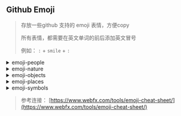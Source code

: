 ## Github Emoji

> 存放一些github 支持的 emoji 表情，方便copy
>
> 所有表情，都需要在英文单词的前后添加英文冒号 
>
> 例如： `:` + `smile` + `:`

<details>
<summary>emoji-people</summary>
:bowtie: bowtie  

:smile: smile    

:laughing: laughing  

:blush: blush  

:smiley: smiley  

:relaxed: relaxed  

:smirk: smirk  

:heart_eyes: heart_eyes  

:kissing_heart: kissing_heart  

:kissing_closed_eyes: kissing_closed_eyes  

:flushed: flushed  

:relieved: relieved  

:satisfied: satisfied  

:grin: grin  

:wink: wink  

:stuck_out_tongue_winking_eye: stuck_out_tongue_winking_eye  

:stuck_out_tongue_closed_eyes: stuck_out_tongue_closed_eyes  

:grinning: grinning  

:kissing: kissing  

:kissing_smiling_eyes: kissing_smiling_eyes  

:stuck_out_tongue: stuck_out_tongue  

:sleeping: sleeping  

:worried: worried  

:frowning: frowning  

:anguished: anguished  

:open_mouth: open_mouth  

:grimacing: grimacing  

:confused: confused  

:hushed: hushed  

:expressionless: expressionless  

:unamused: unamused  

:sweat_smile: sweat_smile  

:sweat: sweat  

:disappointed_relieved: disappointed_relieved  

:weary: weary  

:pensive: pensive  

:disappointed: disappointed  

:confounded: confounded  

:fearful: fearful  

:cold_sweat: cold_sweat  

:persevere: persevere  

:cry: cry  

:sob: sob  

:joy: joy  

:astonished: astonished  

:scream: scream  

:neckbeard: neckbeard  

:tired_face: tired_face  

:angry: angry  

:rage: rage  

:triumph: triumph  

:sleepy: sleepy  

:yum: yum  

:mask: mask  

:sunglasses: sunglasses  

:dizzy_face: dizzy_face  

:imp: imp  

:smiling_imp: smiling_imp  

:neutral_face: neutral_face  

:no_mouth: no_mouth  

:innocent: innocent  

:alien: alien  

:yellow_heart: yellow_heart  

:blue_heart: blue_heart  

:purple_heart: purple_heart  

:heart: heart  

:green_heart: green_heart  

:broken_heart: broken_heart  

:heartbeat: heartbeat  

:heartpulse: heartpulse  

:two_hearts: two_hearts  

:revolving_hearts: revolving_hearts  

:cupid: cupid  

:sparkling_heart: sparkling_heart  

:sparkles: sparkles  

:star: star  

:star2: star2  

:dizzy: dizzy  

:boom: boom  

:collision: collision  

:anger: anger  

:exclamation: exclamation  

:question: question  

:grey_exclamation: grey_exclamation  

:grey_question: grey_question  

:zzz: zzz  

:dash: dash  

:sweat_drops: sweat_drops  

:notes: notes  

:musical_note: musical_note  

:fire: fire  

:hankey: hankey  

:poop: poop  

:shit: shit  

:+1: +1  

:thumbsup: thumbsup  

:-1: -1  

:thumbsdown: thumbsdown  

:ok_hand: ok_hand  

:punch: punch  

:facepunch: facepunch  

:fist: fist  

:v: v  

:wave: wave  

:hand: hand  

:raised_hand: raised_hand  

:open_hands: open_hands  

:point_up: point_up  

:point_down: point_down  

:point_left: point_left  

:point_right: point_right  

:raised_hands: raised_hands  

:pray: pray  

:point_up_2: point_up_2  

:clap: clap  

:muscle: muscle  

:metal: metal  

:fu: fu  

:runner: runner  

:running: running  

:couple: couple  

:family: family  

:two_men_holding_hands: two_men_holding_hands  

:two_women_holding_hands: two_women_holding_hands  

:dancer: dancer  

:dancers: dancers  

:ok_woman: ok_woman  

:no_good: no_good  

:information_desk_person: information_desk_person  

:raising_hand: raising_hand  

:bride_with_veil: bride_with_veil  

:person_with_pouting_face: person_with_pouting_face  

:person_frowning: person_frowning  

:bow: bow  

:couplekiss: couplekiss  

:couple_with_heart: couple_with_heart  

:massage: massage  

:haircut: haircut  

:nail_care: nail_care  

:boy: boy  

:girl: girl  

:woman: woman  

:man: man  

:baby: baby  

:older_woman: older_woman  

:older_man: older_man  

:person_with_blond_hair: person_with_blond_hair  

:man_with_gua_pi_mao: man_with_gua_pi_mao  

:man_with_turban: man_with_turban  

:construction_worker: construction_worker  

:cop: cop  

:angel: angel  

:princess: princess  

:smiley_cat: smiley_cat  

:smile_cat: smile_cat  

:heart_eyes_cat: heart_eyes_cat  

:kissing_cat: kissing_cat  

:smirk_cat: smirk_cat  

:scream_cat: scream_cat  

:crying_cat_face: crying_cat_face  

:joy_cat: joy_cat  

:pouting_cat: pouting_cat  

:japanese_ogre: japanese_ogre  

:japanese_goblin: japanese_goblin  

:see_no_evil: see_no_evil  

:hear_no_evil: hear_no_evil  

:speak_no_evil: speak_no_evil  

:guardsman: guardsman  

:skull: skull  

:feet: feet  

:lips: lips  

:kiss: kiss  

:droplet: droplet  

:ear: ear  

:eyes: eyes  

:nose: nose  

:tongue: tongue  

:love_letter: love_letter  

:bust_in_silhouette: bust_in_silhouette  

:busts_in_silhouette: busts_in_silhouette  

:speech_balloon: speech_balloon  

:thought_balloon: thought_balloon  

:feelsgood: feelsgood  

:finnadie: finnadie  

:goberserk: goberserk  

:godmode: godmode  

:hurtrealbad: hurtrealbad  

:rage1: rage1  

:rage2: rage2  

:rage3: rage3  

:rage4: rage4  

:suspect: suspect  

:trollface: trollface   
</details>

<details>
<summary>emoji-nature</summary>
:sunny: sunny  

:umbrella: umbrella  

:cloud: cloud  

:snowflake: snowflake  

:snowman: snowman  

:zap: zap  

:cyclone: cyclone  

:foggy: foggy  

:ocean: ocean  

:cat: cat  

:dog: dog  

:mouse: mouse  

:hamster: hamster  

:rabbit: rabbit  

:wolf: wolf  

:frog: frog  

:tiger: tiger  

:koala: koala  

:bear: bear  

:pig: pig  

:pig_nose: pig_nose  

:cow: cow  

:boar: boar  

:monkey_face: monkey_face  

:monkey: monkey  

:horse: horse  

:racehorse: racehorse  

:camel: camel  

:sheep: sheep  

:elephant: elephant  

:panda_face: panda_face  

:snake: snake  

:bird: bird  

:baby_chick: baby_chick  

:hatched_chick: hatched_chick  

:hatching_chick: hatching_chick  

:chicken: chicken  

:penguin: penguin  

:turtle: turtle  

:bug: bug  

:honeybee: honeybee  

:ant: ant  

:beetle: beetle  

:snail: snail  

:octopus: octopus  

:tropical_fish: tropical_fish  

:fish: fish  

:whale: whale  

:whale2: whale2  

:dolphin: dolphin  

:cow2: cow2  

:ram: ram  

:rat: rat  

:water_buffalo: water_buffalo  

:tiger2: tiger2  

:rabbit2: rabbit2  

:dragon: dragon  

:goat: goat  

:rooster: rooster  

:dog2: dog2  

:pig2: pig2  

:mouse2: mouse2  

:ox: ox  

:dragon_face: dragon_face  

:blowfish: blowfish  

:crocodile: crocodile  

:dromedary_camel: dromedary_camel  

:leopard: leopard  

:cat2: cat2  

:poodle: poodle  

:paw_prints: paw_prints  

:bouquet: bouquet  

:cherry_blossom: cherry_blossom  

:tulip: tulip  

:four_leaf_clover: four_leaf_clover  

:rose: rose  

:sunflower: sunflower  

:hibiscus: hibiscus  

:maple_leaf: maple_leaf  

:leaves: leaves  

:fallen_leaf: fallen_leaf  

:herb: herb  

:mushroom: mushroom  

:cactus: cactus  

:palm_tree: palm_tree  

:evergreen_tree: evergreen_tree  

:deciduous_tree: deciduous_tree  

:chestnut: chestnut  

:seedling: seedling  

:blossom: blossom  

:ear_of_rice: ear_of_rice  

:shell: shell  

:globe_with_meridians: globe_with_meridians  

:sun_with_face: sun_with_face  

:full_moon_with_face: full_moon_with_face  

:new_moon_with_face: new_moon_with_face  

:new_moon: new_moon  

:waxing_crescent_moon: waxing_crescent_moon  

:first_quarter_moon: first_quarter_moon  

:waxing_gibbous_moon: waxing_gibbous_moon  

:full_moon: full_moon  

:waning_gibbous_moon: waning_gibbous_moon  

:last_quarter_moon: last_quarter_moon  

:waning_crescent_moon: waning_crescent_moon  

:last_quarter_moon_with_face: last_quarter_moon_with_face  

:first_quarter_moon_with_face: first_quarter_moon_with_face  

:crescent_moon: crescent_moon  

:earth_africa: earth_africa  

:earth_americas: earth_americas  

:earth_asia: earth_asia  

:volcano: volcano  

:milky_way: milky_way  

:partly_sunny: partly_sunny  

:octocat: octocat  

:squirrel: squirrel  
</details>

<details>
<summary>emoji-objects</summary>
:bamboo: bamboo  

:gift_heart: gift_heart  

:dolls: dolls  

:school_satchel: school_satchel  

:mortar_board: mortar_board  

:flags: flags  

:fireworks: fireworks  

:sparkler: sparkler  

:wind_chime: wind_chime  

:rice_scene: rice_scene  

:jack_o_lantern: jack_o_lantern  

:ghost: ghost  

:santa: santa  

:christmas_tree: christmas_tree  

:gift: gift  

:bell: bell  

:no_bell: no_bell  

:tanabata_tree: tanabata_tree  

:tada: tada  

:confetti_ball: confetti_ball  

:balloon: balloon  

:crystal_ball: crystal_ball  

:cd: cd  

:dvd: dvd  

:floppy_disk: floppy_disk  

:camera: camera  

:video_camera: video_camera  

:movie_camera: movie_camera  

:computer: computer  

:tv: tv  

:iphone: iphone  

:phone: phone  

:telephone: telephone  

:telephone_receiver: telephone_receiver  

:pager: pager  

:fax: fax  

:minidisc: minidisc  

:vhs: vhs  

:sound: sound  

:speaker: speaker  

:mute: mute  

:loudspeaker: loudspeaker  

:mega: mega  

:hourglass: hourglass  

:hourglass_flowing_sand: hourglass_flowing_sand  

:alarm_clock: alarm_clock  

:watch: watch  

:radio: radio  

:satellite: satellite  

:loop: loop  

:mag: mag  

:mag_right: mag_right  

:unlock: unlock  

:lock: lock  

:lock_with_ink_pen: lock_with_ink_pen  

:closed_lock_with_key: closed_lock_with_key  

:key: key  

:bulb: bulb  

:flashlight: flashlight  

:high_brightness: high_brightness  

:low_brightness: low_brightness  

:electric_plug: electric_plug  

:battery: battery  

:calling: calling  

:email: email  

:mailbox: mailbox  

:postbox: postbox  

:bath: bath  

:bathtub: bathtub  

:shower: shower  

:toilet: toilet  

:wrench: wrench  

:nut_and_bolt: nut_and_bolt  

:hammer: hammer  

:seat: seat  

:moneybag: moneybag  

:yen: yen  

:dollar: dollar  

:pound: pound  

:euro: euro  

:credit_card: credit_card  

:money_with_wings: money_with_wings  

:e-mail:  e-mail  

:inbox_tray: inbox_tray  

:outbox_tray: outbox_tray  

:envelope: envelope  

:incoming_envelope: incoming_envelope  

:postal_horn: postal_horn  

:mailbox_closed: mailbox_closed  

:mailbox_with_mail: mailbox_with_mail  

:mailbox_with_no_mail: mailbox_with_no_mail  

:package: package  

:door: door  

:smoking: smoking  

:bomb: bomb  

:gun: gun  

:hocho: hocho  

:pill: pill  

:syringe: syringe  

:page_facing_up: page_facing_up  

:page_with_curl: page_with_curl  

:bookmark_tabs: bookmark_tabs  

:bar_chart: bar_chart  

:chart_with_upwards_trend: chart_with_upwards_trend  

:chart_with_downwards_trend: chart_with_downwards_trend  

:scroll: scroll  

:clipboard: clipboard  

:calendar: calendar  

:date: date  

:card_index: card_index  

:file_folder: file_folder  

:open_file_folder: open_file_folder  

:scissors: scissors  

:pushpin: pushpin  

:paperclip: paperclip  

:black_nib: black_nib  

:pencil2: pencil2  

:straight_ruler: straight_ruler  

:triangular_ruler: triangular_ruler  

:closed_book: closed_book  

:green_book: green_book  

:blue_book: blue_book  

:orange_book: orange_book  

:notebook: notebook  

:notebook_with_decorative_cover: notebook_with_decorative_cover  

:ledger: ledger  

:books: books  

:bookmark: bookmark  

:name_badge: name_badge  

:microscope: microscope  

:telescope: telescope  

:newspaper: newspaper  

:football: football  

:basketball: basketball  

:soccer: soccer  

:baseball: baseball  

:tennis: tennis  

:8ball: 8ball  

:rugby_football: rugby_football  

:bowling: bowling  

:golf: golf  

:mountain_bicyclist: mountain_bicyclist  

:bicyclist: bicyclist  

:horse_racing: horse_racing  

:snowboarder: snowboarder  

:swimmer: swimmer  

:surfer: surfer  

:ski: ski  

:spades: spades  

:hearts: hearts  

:clubs: clubs  

:diamonds: diamonds  

:gem: gem  

:ring: ring  

:trophy: trophy  

:musical_score: musical_score  

:musical_keyboard: musical_keyboard  

:violin: violin  

:space_invader: space_invader  

:video_game: video_game  

:black_joker: black_joker  

:flower_playing_cards: flower_playing_cards  

:game_die: game_die  

:dart: dart  

:mahjong: mahjong  

:clapper: clapper  

:memo: memo  

:pencil: pencil  

:book: book  

:art: art  

:microphone: microphone  

:headphones: headphones  

:trumpet: trumpet  

:saxophone: saxophone  

:guitar: guitar  

:shoe: shoe  

:sandal: sandal  

:high_heel: high_heel  

:lipstick: lipstick  

:boot: boot  

:shirt: shirt  

:tshirt: tshirt  

:necktie: necktie  

:womans_clothes: womans_clothes  

:dress: dress  

:running_shirt_with_sash: running_shirt_with_sash  

:jeans: jeans  

:kimono: kimono  

:bikini: bikini  

:ribbon: ribbon  

:tophat: tophat  

:crown: crown  

:womans_hat: womans_hat  

:mans_shoe: mans_shoe  

:closed_umbrella: closed_umbrella  

:briefcase: briefcase  

:handbag: handbag  

:pouch: pouch  

:purse: purse  

:eyeglasses: eyeglasses  

:fishing_pole_and_fish: fishing_pole_and_fish  

:coffee: coffee  

:tea: tea  

:sake: sake  

:baby_bottle: baby_bottle  

:beer: beer  

:beers: beers  

:cocktail: cocktail  

:tropical_drink: tropical_drink  

:wine_glass: wine_glass  

:fork_and_knife: fork_and_knife  

:pizza: pizza  

:hamburger: hamburger  

:fries: fries  

:poultry_leg: poultry_leg  

:meat_on_bone: meat_on_bone  

:spaghetti: spaghetti  

:curry: curry  

:fried_shrimp: fried_shrimp  

:bento: bento  

:sushi: sushi  

:fish_cake: fish_cake  

:rice_ball: rice_ball  

:rice_cracker: rice_cracker  

:rice: rice  

:ramen: ramen  

:stew: stew  

:oden: oden  

:dango: dango  

:egg: egg  

:bread: bread  

:doughnut: doughnut  

:custard: custard  

:icecream: icecream  

:ice_cream: ice_cream  

:shaved_ice: shaved_ice  

:birthday: birthday  

:cake: cake  

:cookie: cookie  

:chocolate_bar: chocolate_bar  

:candy: candy  

:lollipop: lollipop  

:honey_pot: honey_pot  

:apple: apple  

:green_apple: green_apple  

:tangerine: tangerine  

:lemon: lemon  

:cherries: cherries  

:grapes: grapes  

:watermelon: watermelon  

:strawberry: strawberry  

:peach: peach  

:melon: melon  

:banana: banana  

:pear: pear  

:pineapple: pineapple  

:sweet_potato: sweet_potato  

:eggplant: eggplant  

:tomato: tomato  

:corn: corn  
</details>

<details>
<summary>emoji-places</summary>
:house: house  

:house_with_garden: house_with_garden  

:school: school  

:office: office  

:post_office: post_office  

:hospital: hospital  

:bank: bank  

:convenience_store: convenience_store  

:love_hotel: love_hotel  

:hotel: hotel  

:wedding: wedding  

:church: church  

:department_store: department_store  

:european_post_office: european_post_office  

:city_sunrise: city_sunrise  

:city_sunset: city_sunset  

:japanese_castle: japanese_castle  

:european_castle: european_castle  

:tent: tent  

:factory: factory  

:tokyo_tower: tokyo_tower  

:japan: japan  

:mount_fuji: mount_fuji  

:sunrise_over_mountains: sunrise_over_mountains  

:sunrise: sunrise  

:stars: stars  

:statue_of_liberty: statue_of_liberty  

:bridge_at_night: bridge_at_night  

:carousel_horse: carousel_horse  

:rainbow: rainbow  

:ferris_wheel: ferris_wheel  

:fountain: fountain  

:roller_coaster: roller_coaster  

:ship: ship  

:speedboat: speedboat  

:boat: boat  

:sailboat: sailboat  

:rowboat: rowboat  

:anchor: anchor  

:rocket: rocket  

:airplane: airplane  

:helicopter: helicopter  

:steam_locomotive: steam_locomotive  

:tram: tram  

:mountain_railway: mountain_railway  

:bike: bike  

:aerial_tramway: aerial_tramway  

:suspension_railway: suspension_railway  

:mountain_cableway: mountain_cableway  

:tractor: tractor  

:blue_car: blue_car  

:oncoming_automobile: oncoming_automobile  

:car: car  

:red_car: red_car  

:taxi: taxi  

:oncoming_taxi: oncoming_taxi  

:articulated_lorry: articulated_lorry  

:bus: bus  

:oncoming_bus: oncoming_bus  

:rotating_light: rotating_light  

:police_car: police_car  

:oncoming_police_car: oncoming_police_car  

:fire_engine: fire_engine  

:ambulance: ambulance  

:minibus: minibus  

:truck: truck  

:train: train  

:station: station  

:train2: train2  

:bullettrain_front: bullettrain_front  

:bullettrain_side: bullettrain_side  

:light_rail: light_rail  

:monorail: monorail  

:railway_car: railway_car  

:trolleybus: trolleybus  

:ticket: ticket  

:fuelpump: fuelpump  

:vertical_traffic_light: vertical_traffic_light  

:traffic_light: traffic_light  

:warning: warning  

:construction: construction  

:beginner: beginner  

:atm: atm  

:slot_machine: slot_machine  

:busstop: busstop  

:barber: barber  

:hotsprings: hotsprings  

:checkered_flag: checkered_flag  

:crossed_flags: crossed_flags  

:izakaya_lantern: izakaya_lantern  

:moyai: moyai  

:circus_tent: circus_tent  

:performing_arts: performing_arts  

:round_pushpin: round_pushpin  

:triangular_flag_on_post: triangular_flag_on_post  

:jp: jp  

:kr: kr  

:cn: cn  

:us: us  

:fr: fr  

:es: es  

:it: it  

:ru: ru  

:gb: gb  

:uk: uk  

:de: de
</details>

<details>
<summary>emoji-symbols</summary>
:one: one  

:two: two  

:three: three  

:four: four  

:five: five  

:six: six  

:seven: seven  

:eight: eight  

:nine: nine  

:keycap_ten: keycap_ten  

:1234: 1234  

:zero: zero  

:hash: hash  

:symbols: symbols  

:arrow_backward: arrow_backward  

:arrow_down: arrow_down  

:arrow_forward: arrow_forward  

:arrow_left: arrow_left  

:capital_abcd: capital_abcd  

:abcd: abcd  

:abc: abc  

:arrow_lower_left: arrow_lower_left  

:arrow_lower_right: arrow_lower_right  

:arrow_right: arrow_right  

:arrow_up: arrow_up  

:arrow_upper_left: arrow_upper_left  

:arrow_upper_right: arrow_upper_right  

:arrow_double_down: arrow_double_down  

:arrow_double_up: arrow_double_up  

:arrow_down_small: arrow_down_small  

:arrow_heading_down: arrow_heading_down  

:arrow_heading_up: arrow_heading_up  

:leftwards_arrow_with_hook: leftwards_arrow_with_hook  

:arrow_right_hook: arrow_right_hook  

:left_right_arrow: left_right_arrow  

:arrow_up_down: arrow_up_down  

:arrow_up_small: arrow_up_small  

:arrows_clockwise: arrows_clockwise  

:arrows_counterclockwise: arrows_counterclockwise  

:rewind: rewind  

:fast_forward: fast_forward  

:information_source: information_source  

:ok: ok  

:twisted_rightwards_arrows: twisted_rightwards_arrows  

:repeat: repeat  

:repeat_one: repeat_one  

:new: new  

:top: top  

:up: up  

:cool: cool  

:free: free  

:ng: ng  

:cinema: cinema  

:koko: koko  

:signal_strength: signal_strength  

:u5272: u5272  

:u5408: u5408  

:u55b6: u55b6  

:u6307: u6307  

:u6708: u6708  

:u6709: u6709  

:u6e80: u6e80  

:u7121: u7121  

:u7533: u7533  

:u7a7a: u7a7a  

:u7981: u7981  

:sa: sa  

:restroom: restroom  

:mens: mens  

:womens: womens  

:baby_symbol: baby_symbol  

:no_smoking: no_smoking  

:parking: parking  

:wheelchair: wheelchair  

:metro: metro  

:baggage_claim: baggage_claim  

:accept: accept  

:wc: wc  

:potable_water: potable_water  

:put_litter_in_its_place: put_litter_in_its_place  

:secret: secret  

:congratulations: congratulations  

:m: m  

:passport_control: passport_control  

:left_luggage: left_luggage  

:customs: customs  

:ideograph_advantage: ideograph_advantage  

:cl: cl  

:sos: sos  

:id: id  

:no_entry_sign: no_entry_sign  

:underage: underage  

:no_mobile_phones: no_mobile_phones  

:do_not_litter: do_not_litter  

:non-potable_water:  non-potable_water  

:no_bicycles: no_bicycles  

:no_pedestrians: no_pedestrians  

:children_crossing: children_crossing  

:no_entry: no_entry  

:eight_spoked_asterisk: eight_spoked_asterisk  

:sparkle: sparkle  

:eight_pointed_black_star: eight_pointed_black_star  

:heart_decoration: heart_decoration  

:vs: vs  

:vibration_mode: vibration_mode  

:mobile_phone_off: mobile_phone_off  

:chart: chart  

:currency_exchange: currency_exchange  

:aries: aries  

:taurus: taurus  

:gemini: gemini  

:cancer: cancer  

:leo: leo  

:virgo: virgo  

:libra: libra  

:scorpius: scorpius  

:sagittarius: sagittarius  

:capricorn: capricorn  

:aquarius: aquarius  

:pisces: pisces  

:ophiuchus: ophiuchus  

:six_pointed_star: six_pointed_star  

:negative_squared_cross_mark: negative_squared_cross_mark  

:a: a  

:b: b  

:ab: ab  

:o2: o2  

:diamond_shape_with_a_dot_inside: diamond_shape_with_a_dot_inside  

:recycle: recycle  

:end: end  

:back: back  

:on: on  

:soon: soon  

:clock1: clock1  

:clock130: clock130  

:clock10: clock10  

:clock1030: clock1030  

:clock11: clock11  

:clock1130: clock1130  

:clock12: clock12  

:clock1230: clock1230  

:clock2: clock2  

:clock230: clock230  

:clock3: clock3  

:clock330: clock330  

:clock4: clock4  

:clock430: clock430  

:clock5: clock5  

:clock530: clock530  

:clock6: clock6  

:clock630: clock630  

:clock7: clock7  

:clock730: clock730  

:clock8: clock8  

:clock830: clock830  

:clock9: clock9  

:clock930: clock930  

:heavy_dollar_sign: heavy_dollar_sign  

:copyright: copyright  

:registered: registered  

:tm: tm  

:x: x  

:heavy_exclamation_mark: heavy_exclamation_mark  

:bangbang: bangbang  

:interrobang: interrobang  

:o: o  

:heavy_multiplication_x: heavy_multiplication_x  

:heavy_plus_sign: heavy_plus_sign  

:heavy_minus_sign: heavy_minus_sign  

:heavy_division_sign: heavy_division_sign  

:white_flower: white_flower  

:100: 100  

:heavy_check_mark: heavy_check_mark  

:ballot_box_with_check: ballot_box_with_check  

:radio_button: radio_button  

:link: link  

:curly_loop: curly_loop  

:wavy_dash: wavy_dash  

:part_alternation_mark: part_alternation_mark  

:trident: trident  

:black_small_square: black_small_square  

:white_small_square: white_small_square  

:black_medium_small_square: black_medium_small_square  

:white_medium_small_square: white_medium_small_square  

:black_medium_square: black_medium_square  

:white_medium_square: white_medium_square  

:black_large_square: black_large_square  

:white_large_square: white_large_square  

:white_check_mark: white_check_mark  

:black_square_button: black_square_button  

:white_square_button: white_square_button  

:black_circle: black_circle  

:white_circle: white_circle  

:red_circle: red_circle  

:large_blue_circle: large_blue_circle  

:large_blue_diamond: large_blue_diamond  

:large_orange_diamond: large_orange_diamond  

:small_blue_diamond: small_blue_diamond  

:small_orange_diamond: small_orange_diamond  

:small_red_triangle: small_red_triangle  

:small_red_triangle_down: small_red_triangle_down  

:shipit: shipit  
</details>



> 参考连接： [https://www.webfx.com/tools/emoji-cheat-sheet/](https://www.webfx.com/tools/emoji-cheat-sheet/)